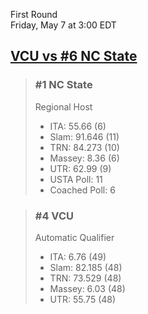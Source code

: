First Round  
Friday, May 7 at 3:00 EDT
## [VCU vs #6 NC State](https://www.ncaa.com/game/5833670) 

> ### #1 NC State  
> Regional Host  
> - ITA: 55.66 (6)  
> - Slam: 91.646 (11)  
> - TRN: 84.273 (10)  
> - Massey: 8.36 (6)  
> - UTR: 62.99 (9)  
> - USTA Poll: 11  
> - Coached Poll: 6  

> ### #4 VCU  
> Automatic Qualifier  
> - ITA: 6.76 (49)  
> - Slam: 82.185 (48)  
> - TRN: 73.529 (48)  
> - Massey: 6.03 (48)  
> - UTR: 55.75 (48)  